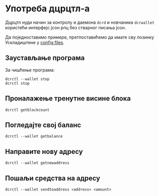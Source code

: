 # <i class="fa fa-hdd-o"></i> Употреба дцрцтл-а 

Дцрцтл нуди начин за контролу и даемона `dcrd` и новчаника
`dcrwallet` користећи интерфејс јсон рпц без стварног писања
јсон.

Да поједноставимо примере, претпоставићемо да имате сву лозинку
Ускладиштене у [config files](/advanced/storing-login-details.md).

## <i class="fa fa-power-off"></i> Заустављање програма

За чишћење програма:

```no-highlight
dcrctl --wallet stop
dcrctl stop
```

## <i class="fa fa-arrow-up"></i> Проналажење тренутне висине блока

```no-highlight
dcrctl getblockcount
```

## <i class="fa fa-dollar"></i> Погледајте свој баланс

```no-highlight
dcrctl --wallet getbalance
```

## <i class="fa fa-inbox"></i> Направите нову адресу

```no-highlight
dcrctl --wallet getnewaddress
```

## <i class="fa fa-rocket"></i> Пошаљи средства на адресу

```
dcrctl --wallet sendtoaddress <address> <amount>
```


